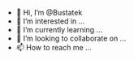 - 👋 Hi, I’m @Bustatek
- 👀 I’m interested in ...
- 🌱 I’m currently learning ...
- 💞️ I’m looking to collaborate on ...
- 📫 How to reach me ...

<!---
Bustatek/Bustatek is a ✨ special ✨ repository because its `README.md` (this file) appears on your GitHub profile.
You can click the Preview link to take a look at your changes.
--->
